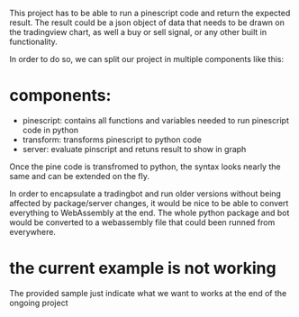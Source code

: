 This project has to be able to run a pinescript code and return the expected result.
The result could be a json object of data that needs to be drawn on the tradingview chart, as well a buy or sell signal, or any other built in functionality.

In order to do so, we can split our project in multiple components like this:

# components:
- pinescript: contains all functions and variables needed to run pinescript code in python
- transform:  transforms pinescript to python code
- server:     evaluate pinscript and retuns result to show in graph

Once the pine code is transfromed to python, the syntax looks nearly the same and can be extended on the fly.

In order to encapsulate a tradingbot and run older versions without being affected by package/server changes, it would be nice to be able to convert everything to WebAssembly at the end.
The whole python package and bot would be converted to a webassembly file that could been runned from everywhere.

# the current example is not working
The provided sample just indicate what we want to works at the end of the ongoing project
